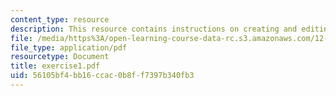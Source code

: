 ```yaml
---
content_type: resource
description: This resource contains instructions on creating and editing a shapefile.
file: /media/https%3A/open-learning-course-data-rc.s3.amazonaws.com/12-114-field-geology-i-fall-2005/56105bf4bb16ccac0b8ff7397b340fb3_exercise1.pdf
file_type: application/pdf
resourcetype: Document
title: exercise1.pdf
uid: 56105bf4-bb16-ccac-0b8f-f7397b340fb3
---
```

